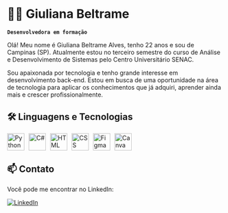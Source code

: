 # 👩‍💻 Giuliana Beltrame 


**`Desenvolvedora em formação`**

Olá! Meu nome é Giuliana Beltrame Alves, tenho 22 anos e sou de Campinas (SP). Atualmente estou no terceiro semestre do curso de Análise e Desenvolvimento de Sistemas pelo Centro Universitário SENAC.

Sou apaixonada por tecnologia e tenho grande interesse em desenvolvimento back-end. Estou em busca de uma oportunidade na área de tecnologia para aplicar os conhecimentos que já adquiri, aprender ainda mais e crescer profissionalmente.


## 🛠️ Linguagens e Tecnologias

<div style="display: flex; align-items: center; gap: 10px; flex-wrap: wrap;">

<img alt="Python" title="Python" width="40px" src="https://cdn.jsdelivr.net/gh/devicons/devicon/icons/python/python-original.svg" />
<img alt="C#" title="C#" width="40px" src="https://cdn.jsdelivr.net/gh/devicons/devicon/icons/csharp/csharp-original.svg" />
<img alt="HTML" title="HTML" width="40px" src="https://cdn.jsdelivr.net/gh/devicons/devicon/icons/html5/html5-original.svg" />
<img alt="CSS" title="CSS" width="40px" src="https://cdn.jsdelivr.net/gh/devicons/devicon/icons/css3/css3-original.svg" />
<img alt="Figma" title="Figma" width="40px" src="https://cdn.jsdelivr.net/gh/devicons/devicon/icons/figma/figma-original.svg" />
<img alt="Canva" title="Canva" width="40px" src="https://img.icons8.com/color/48/000000/canva.png" />

</div>

## 📫 Contato

Você pode me encontrar no LinkedIn:

[![LinkedIn](https://img.shields.io/badge/-LinkedIn-%230077B5?style=for-the-badge&logo=linkedin&logoColor=white)](https://www.linkedin.com/in/giulianabeltramebackend)

